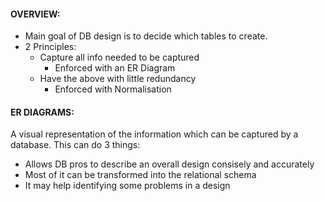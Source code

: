 #### OVERVIEW:
- Main goal of DB design is to decide which tables to create.
- 2 Principles:
	- Capture all info needed to be captured
		- Enforced with an ER Diagram
	- Have the above with little redundancy
		- Enforced with Normalisation

#### ER DIAGRAMS:
A visual representation of the information which can be captured by a database.
This can do 3 things:
- Allows DB pros to describe an overall design consisely and accurately
- Most of it can be transformed into the relational schema
- It may help identifying some problems in a design 

